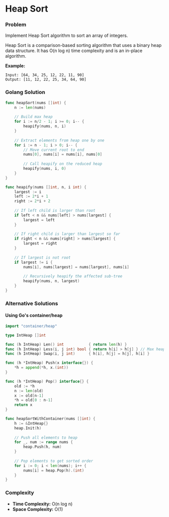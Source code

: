# Heap Sort

### Problem
Implement Heap Sort algorithm to sort an array of integers.

Heap Sort is a comparison-based sorting algorithm that uses a binary heap data structure. It has O(n log n) time complexity and is an in-place algorithm.

**Example:**
```
Input: [64, 34, 25, 12, 22, 11, 90]
Output: [11, 12, 22, 25, 34, 64, 90]
```

### Golang Solution

```go
func heapSort(nums []int) {
    n := len(nums)
    
    // Build max heap
    for i := n/2 - 1; i >= 0; i-- {
        heapify(nums, n, i)
    }
    
    // Extract elements from heap one by one
    for i := n - 1; i > 0; i-- {
        // Move current root to end
        nums[0], nums[i] = nums[i], nums[0]
        
        // Call heapify on the reduced heap
        heapify(nums, i, 0)
    }
}

func heapify(nums []int, n, i int) {
    largest := i
    left := 2*i + 1
    right := 2*i + 2
    
    // If left child is larger than root
    if left < n && nums[left] > nums[largest] {
        largest = left
    }
    
    // If right child is larger than largest so far
    if right < n && nums[right] > nums[largest] {
        largest = right
    }
    
    // If largest is not root
    if largest != i {
        nums[i], nums[largest] = nums[largest], nums[i]
        
        // Recursively heapify the affected sub-tree
        heapify(nums, n, largest)
    }
}
```

### Alternative Solutions

#### **Using Go's container/heap**
```go
import "container/heap"

type IntHeap []int

func (h IntHeap) Len() int           { return len(h) }
func (h IntHeap) Less(i, j int) bool { return h[i] > h[j] } // Max heap
func (h IntHeap) Swap(i, j int)      { h[i], h[j] = h[j], h[i] }

func (h *IntHeap) Push(x interface{}) {
    *h = append(*h, x.(int))
}

func (h *IntHeap) Pop() interface{} {
    old := *h
    n := len(old)
    x := old[n-1]
    *h = old[0 : n-1]
    return x
}

func heapSortWithContainer(nums []int) {
    h := &IntHeap{}
    heap.Init(h)
    
    // Push all elements to heap
    for _, num := range nums {
        heap.Push(h, num)
    }
    
    // Pop elements to get sorted order
    for i := 0; i < len(nums); i++ {
        nums[i] = heap.Pop(h).(int)
    }
}
```

### Complexity
- **Time Complexity:** O(n log n)
- **Space Complexity:** O(1)
